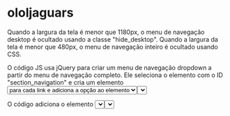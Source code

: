 # ololjaguars
Quando a largura da tela é menor que 1180px, o menu de navegação desktop é ocultado usando a classe "hide_desktop". Quando a largura da tela é menor que 480px, o menu de navegação inteiro é ocultado usando CSS.

O código JS usa jQuery para criar um menu de navegação dropdown a partir do menu de navegação completo. Ele seleciona o elemento com o ID "section_navigation" e cria um elemento <select> , fora da div"section_navigation", com ID "section_select" e classe "hide_desktop". Em seguida, ele itera sobre cada link dentro do elemento "#section_navigation", cria uma opção <option> para cada link e adiciona a opção ao elemento <select>.

O código adiciona o elemento <select> após o elemento "#section_navigation" usando o método insertAfter() do jQuery. Em seguida, ele adiciona um manipulador de eventos change() ao elemento <select> para atualizar a URL com a seção selecionada e carregar a seção correspondente usando AJAX em uma div com classe "js-mod".
Por fim, o código CSS oculta o menu de navegação desktop em telas menores que 1180px e a navegação inteira em telas menores que 480px, para que o menu de navegação dropdown seja exibido apenas nessas telas menores.
